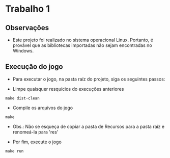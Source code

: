 # Trabalho 1

## Observações

* Este projeto foi realizado no sistema operacional Linux. Portanto, é provável que as bibliotecas importadas não sejam encontradas no Windows.

## Execução do jogo

* Para executar o jogo, na pasta raíz do projeto, siga os seguintes passos:

* Limpe quaisquer resquícios do execuções anteriores

`make dist-clean`

* Compile os arquivos do jogo

`make`

* Obs.: Não se esqueça de copiar a pasta de Recursos para a pasta raíz e renomeá-la para 'res'

* Por fim, execute o jogo

`make run`

